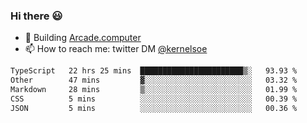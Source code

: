 ### Hi there 😃

- 🔨 Building [Arcade.computer](https://arcade.computer)
- 📫 How to reach me: twitter DM [@kernelsoe](https://twitter.com/kernelsoe)

<!--START_SECTION:waka-->

```txt
TypeScript   22 hrs 25 mins  ███████████████████████▒░   93.93 %
Other        47 mins         ▓░░░░░░░░░░░░░░░░░░░░░░░░   03.32 %
Markdown     28 mins         ▒░░░░░░░░░░░░░░░░░░░░░░░░   01.99 %
CSS          5 mins          ░░░░░░░░░░░░░░░░░░░░░░░░░   00.39 %
JSON         5 mins          ░░░░░░░░░░░░░░░░░░░░░░░░░   00.36 %
```

<!--END_SECTION:waka-->
